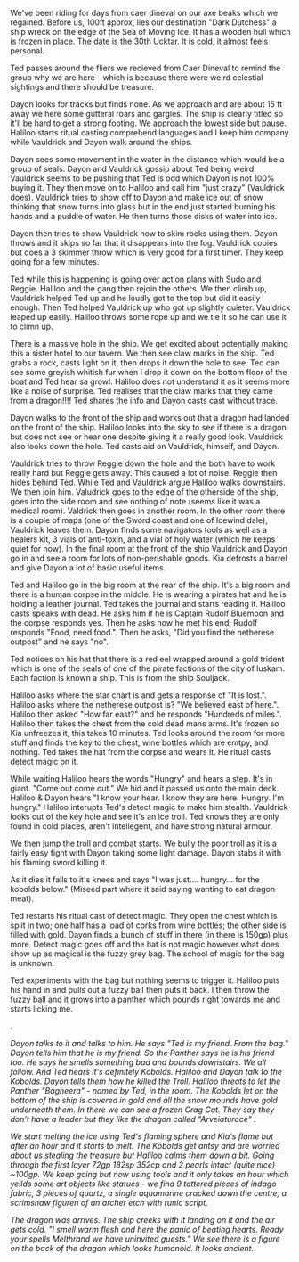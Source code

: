 We've been riding for days from caer dineval on our axe beaks which we regained. Before us, 100ft approx, lies our destination "Dark Dutchess" a ship wreck on the edge of the Sea of Moving Ice. It has a wooden hull which is frozen in place. The date is the 30th Ucktar. It is cold, it almost feels personal. 

Ted passes around the fliers we recieved from Caer Dineval to remind the group why we are here - which is because there were weird celestial sightings and there should be treasure. 

Dayon looks for tracks but finds none. As we approach and are about 15 ft away we here some gutteral roars and gargles. The ship is clearly titled so it'll be hard to get a strong footing. We approach the lowest side but pause. Haliloo starts ritual casting comprehend languages and I keep him company while Vauldrick and Dayon walk around the ships.

Dayon sees some movement in the water in the distance which would be a group of seals. Dayon and Vauldrick gossip about Ted being weird. Vauldrick seems to be pushing that Ted is odd which Dayon is not 100% buying it. They then move on to Haliloo and call him "just crazy" (Vauldrick does). Vauldrick tries to show off to Dayon and make ice out of snow thinking that snow turns into glass but in the end just started burning his hands and a puddle of water. He then turns those disks of water into ice.

Dayon then tries to show Vauldrick how to skim rocks using them. Dayon throws and it skips so far that it disappears into the fog. Vauldrick copies but does a 3 skimmer throw which is very good for a first timer. They keep going for a few minutes. 

Ted while this is happening is going over action plans with Sudo and Reggie. Haliloo and the gang then rejoin the others. We then climb up, Vauldrick helped Ted up and he loudly got to the top but did it easily enough. Then Ted helped Vauldrick up who got up slightly quieter. Vauldrick leaped up easily. Haliloo throws some rope up and we tie it so he can use it to climn up.

There is a massive hole in the ship. We get excited about potentially making this a sister hotel to our tavern. We then see claw marks in the ship. Ted grabs a rock, casts light on it, then drops it down the hole to see. Ted can see some greyish whitish fur when I drop it down on the bottom floor of the boat and Ted hear sa growl. Haliloo does not understand it as it seems more like a noise of surprise. Ted realises that the claw marks that they came from a dragon!!!! Ted shares the info and Dayon casts cast without trace.

Dayon walks to the front of the ship and works out that a dragon had landed on the front of the ship. Haliloo looks into the sky to see if there is a dragon but does not see or hear one despite giving it a really good look. Vauldrick also looks down the hole. Ted casts aid on Vauldrick, himself, and Dayon.

Vauldrick tries to throw Reggie down the hole and the both have to work really hard but Reggie gets away. This caused a lot of noise. Reggie then hides behind Ted. While Ted and Vauldrick argue Haliloo walks downstairs. We then join him. Valudrick goes to the edge of the otherside of the ship, goes into the side room and see nothing of note (seems like it was a medical room). Valdrick then goes in another room. In the other room there is a couple of maps (one of the Sword coast and one of Icewind dale), Vauldrick leaves them. Dayon finds some navigators tools as well as a healers kit, 3 vials of anti-toxin, and a vial of holy water (which he keeps quiet for now). In the final room at the front of the ship Vauldrick and Dayon go in and see a room for lots of non-perishable goods. Kia defrosts a barrel and give Dayon a lot of basic useful items.

Ted and Haliloo go in the big room at the rear of the ship. It's a big room and there is a human corpse in the middle. He is wearing a pirates hat and he is holding a leather journal. Ted takes the journal and starts reading it. Haliloo casts speaks with dead. He asks him if he is Captain Rudolf Bluemoon and the corpse responds yes. Then he asks how he met his end; Rudolf responds "Food, need food.". Then he asks, "Did you find the netherese outpost" and he says "no".

Ted notices on his hat that there is a red eel wrapped around a gold trident which is one of the seals of one of the pirate factions of the city of luskam. Each faction is known a ship. This is from the ship Souljack.

Haliloo asks where the star chart is and gets a response of "It is lost.". Haliloo asks where the netherese outpost is? "We believed east of here.".  Haliloo then asked "How far east?" and he responds "Hundreds of miles.". Haliloo then takes the chest from the cold dead mans arms. It's frozen so Kia unfreezes it, this takes 10 minutes. Ted looks around the room for more stuff and finds the key to the chest, wine bottles which are emtpy, and nothing. Ted takes the hat from the corpse and wears it. He ritual casts detect magic on it.

While waiting Haliloo hears the words "Hungry" and hears a step. It's in giant. "Come out come out." We hid and it passed us onto the main deck. Haliloo & Dayon hears "I know your hear. I know they are here. Hungry. I'm hungry." Haliloo interupts Ted's detect magic to make him stealth. Vauldrick looks out of the key hole and see it's an ice troll. Ted knows they are only found in cold places, aren't intellegent, and have strong natural armour.

We then jump the troll and combat starts. <FIGHTING HAPPENS> We bully the poor troll as it is a fairly easy fight with Dayon taking some light damage. Dayon stabs it with his flaming sword killing it.

As it dies it falls to it's knees and says "I was just.... hungry... for the kobolds below." (Miseed part where it said saying wanting to eat dragon meat).

Ted restarts his ritual cast of detect magic. They open the chest which is split in two; one half has a load of corks from wine bottles; the other side is filled with gold. Dayon finds a bunch of stuff in there (in there is 150gp) plus more. Detect magic goes off and the hat is not magic however what does show up as magical is the fuzzy grey bag. The school of magic for the bag is unknown.

Ted experiments with the bag but nothing seems to trigger it. Haliloo puts his hand in and pulls out a fuzzy ball then puts it back. I then throw the fuzzy ball and it grows into a panther which pounds right towards me and starts licking me. 

<I need the panther stat sheet>.

Dayon talks to it and talks to him. He says "Ted is my friend. From the bag." Dayon tells him that he is my friend. So the Panther says he is his friend too. He says he smells something bad and bounds downstairs. We all follow. And Ted hears it's definitely Kobolds. Haliloo and Dayon talk to the Kobolds. Dayon tells them how he killed the Troll. Haliloo threats to let the Panther "Bagheera" - named by Ted, in the room. The Kobolds let on the bottom of the ship is covered in gold and all the snow mounds have gold underneath them. In there we can see a frozen Crag Cat. They say they don't have a leader but they like the dragon called "Arveiaturace" .

We start melting the ice using Ted's flaming sphere and Kia's flame but after an hour and it starts to melt. The Kobolds get antsy and are worried about us stealing the treasure but Haliloo calms them down a bit. Going through the first layer 72gp 182sp 352cp and 2 pearls intact (quite nice) ~100gp. We keep going but now using tools and it only takes an hour which yeilds some art objects like statues - we find 9 tattered pieces of indago fabric, 3 pieces of quartz, a single aquamarine cracked down the centre, a scrimshaw figuren of an archer etch with runic script. 

<Side retrospective item Dayon checked the other room and finds a goat in the same uniform as the kobolds tied in.>

The dragon was arrives. The ship creeks with it landing on it and the air gets cold. "I smell warm flesh and here the panic of beating hearts. Ready your spells Melthrand we have uninvited guests." We see there is a figure on the back of the dragon which looks humanoid. It looks ancient.
 
